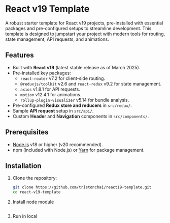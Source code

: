 # React v19 Template

A robust starter template for React v19 projects, pre-installed with essential packages and pre-configured setups to streamline development. This template is designed to jumpstart your project with modern tools for routing, state management, API requests, and animations.

## Features

-   Built with **React v19** (latest stable release as of March 2025).
-   Pre-installed key packages:
    -   `react-router` v7.2 for client-side routing.
    -   `@reduxjs/toolkit` v2.6 and `react-redux` v9.2 for state management.
    -   `axios` v1.8.1 for API requests.
    -   `motion` v12.4.1 for animations.
    -   `rollup-plugin-visualizer` v5.14 for bundle analysis.
-   Pre-configured **Redux store and reducers** in `src/redux/`.
-   Sample **API request** setup in `src/api/`.
-   Custom **Header** and **Navigation** components in `src/components/`.

## Prerequisites

-   [Node.js](https://nodejs.org/) v18 or higher (v20 recommended).
-   npm (included with Node.js) or [Yarn](https://yarnpkg.com/) for package management.

## Installation

1. Clone the repository:
    ```bash
    git clone https://github.com/tristonchai/react19-template.git
    cd react-v19-template
    ```
2. Install node module
    ```npm install

    ```
3. Run in local

    ```npm run dev

    ```

